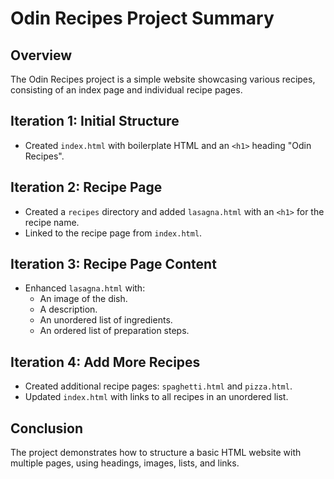 # Odin Recipes Project Summary

## Overview
The Odin Recipes project is a simple website showcasing various recipes, consisting of an index page and individual recipe pages.

## Iteration 1: Initial Structure
- Created `index.html` with boilerplate HTML and an `<h1>` heading "Odin Recipes".

## Iteration 2: Recipe Page
- Created a `recipes` directory and added `lasagna.html` with an `<h1>` for the recipe name.
- Linked to the recipe page from `index.html`.

## Iteration 3: Recipe Page Content
- Enhanced `lasagna.html` with:
  - An image of the dish.
  - A description.
  - An unordered list of ingredients.
  - An ordered list of preparation steps.

## Iteration 4: Add More Recipes
- Created additional recipe pages: `spaghetti.html` and `pizza.html`.
- Updated `index.html` with links to all recipes in an unordered list.

## Conclusion
The project demonstrates how to structure a basic HTML website with multiple pages, using headings, images, lists, and links.